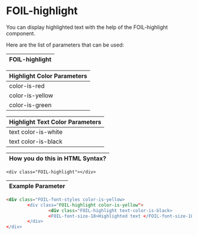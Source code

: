 # FOIL-highlight

You can display highlighted text with the help of the FOIL-highlight component.

Here are the list of parameters that can be used: 



| FOIL-highlight                            |
| ----------------------------------------- |



| Highlight Color Parameters              |
| --------------------------------------- |
| color-is-red                            |
| color-is-yellow                         |
| color-is-green                          |



| Highlight Text Color Parameters              |
| -------------------------------------------- |
| text color-is-white                          |
| text color-is-black                          |



| How you do this in HTML Syntax?           |
| ----------------------------------------- |

`<div class="FOIL-highlight"></div>`




| Example Parameter                         |
| ----------------------------------------- |

```html
<div class="FOIL-font-styles color-is-yellow>
        <div class="FOIL-highlight color-is-yellow">
                <div class="FOIL-highlight text-color-is-black>
                <FOIL-font-size-18>Highlighted text </FOIL-font-size-18>
        </div>
</div>
```
